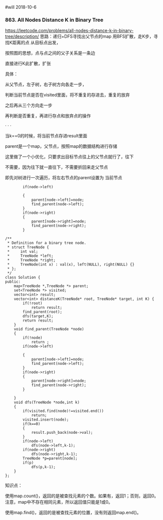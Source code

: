 #will 2018-10-6
### 863. All Nodes Distance K in Binary Tree

https://leetcode.com/problems/all-nodes-distance-k-in-binary-tree/description/
思路：递归+DFS寻找出父节点的map 用BFS扩散，走K步，寻找K距离的点
从目标点出发，

按照图的思想，点与点之间的父子关系是一条边

直接进行K此扩散，扩张

具体：

从父节点，左子树，右子树方向各走一步，

判断当前节点是否在visited里面，将不重复的存进去，重复的放弃


之后再从三个方向走一步

再判断是否重复，再进行存点和放弃点的操作

·
·
·

当k==0的时候，将当前节点存进result里面

parent是一个map，父节点，按照map的数据结构进行存储

这里做了一个小优化，只要求出目标节点往上的父节点就行了，往下

不需要，因为往下就一直往下，不需要折回来走父节点

即先对树进行一次遍历，将左右节点的parent设置为 当前节点
```
		if(node->left)
           
        {
            parent[node->left]=node;
            find_parent(node->left);
        }
        if(node->right)
        {
            parent[node->right]=node;
            find_parent(node->right);
        }
```


```
/**
 * Definition for a binary tree node.
 * struct TreeNode {
 *     int val;
 *     TreeNode *left;
 *     TreeNode *right;
 *     TreeNode(int x) : val(x), left(NULL), right(NULL) {}
 * };
 */
class Solution {
public:
    map<TreeNode *,TreeNode *> parent;
    set<TreeNode *> visited;
    vector<int> result;
    vector<int> distanceK(TreeNode* root, TreeNode* target, int K) {
        if(!root)
            return result;
        find_parent(root);
        dfs(target,K);
        return result;
    }
    void find_parent(TreeNode *node)
    {
        if(!node)
            return ;
        if(node->left)
           
        {
            parent[node->left]=node;
            find_parent(node->left);
        }
        if(node->right)
        {
            parent[node->right]=node;
            find_parent(node->right);
        }
            
    }
    void dfs(TreeNode *node,int k)
    {
        if(visited.find(node)!=visited.end())
            return;
        visited.insert(node);
        if(k==0)
        {
            result.push_back(node->val);
        }
        if(node->left)
            dfs(node->left,k-1);
        if(node->right)
            dfs(node->right,k-1);
        TreeNode *p=parent[node];
        if(p)
            dfs(p,k-1);
    }
};
```
知识点：

使用map.count()，返回的是被查找元素的个数。如果有，返回1；否则，返回0。注意，map中不存在相同元素，所以返回值只能是1或0。

使用map.find()，返回的是被查找元素的位置，没有则返回map.end()。